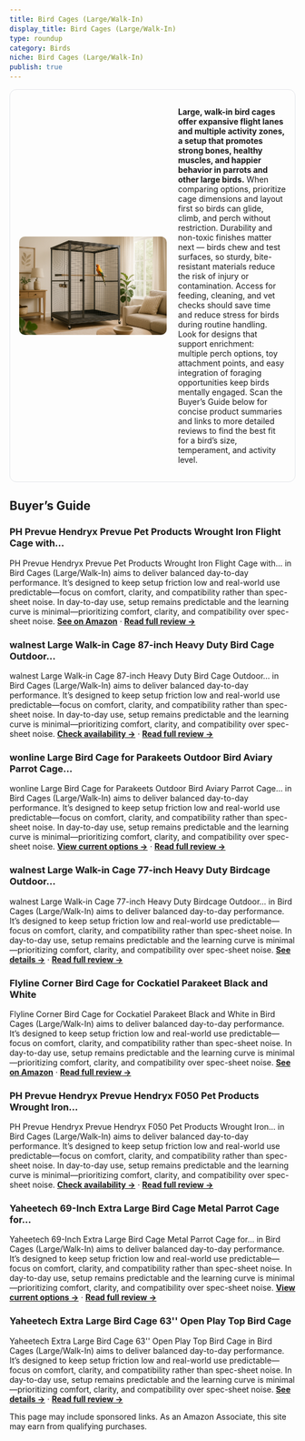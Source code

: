 ```yaml
---
title: Bird Cages (Large/Walk-In)
display_title: Bird Cages (Large/Walk-In)
type: roundup
category: Birds
niche: Bird Cages (Large/Walk-In)
publish: true
---
```


<section class="hero-split" style="width:100%;box-sizing:border-box;border:1px solid #e5e7eb;border-radius:12px;padding:16px;display:grid;grid-template-columns:minmax(260px,40%) 1fr;gap:20px;align-items:center;"><figure style="margin:0;"><img src="/hero/roundups/birds/bird-cages-large-walk-in-.webp" alt="" style="width:100%;height:auto;display:block;border-radius:10px;"/></figure><div class="hero-copy" style="min-width:0;"><p><strong>Large, walk-in bird cages offer expansive flight lanes and multiple activity zones, a setup that promotes strong bones, healthy muscles, and happier behavior in parrots and other large birds.</strong> When comparing options, prioritize cage dimensions and layout first so birds can glide, climb, and perch without restriction. Durability and non-toxic finishes matter next &mdash; birds chew and test surfaces, so sturdy, bite-resistant materials reduce the risk of injury or contamination. Access for feeding, cleaning, and vet checks should save time and reduce stress for birds during routine handling. Look for designs that support enrichment: multiple perch options, toy attachment points, and easy integration of foraging opportunities keep birds mentally engaged. Scan the Buyer’s Guide below for concise product summaries and links to more detailed reviews to find the best fit for a bird’s size, temperament, and activity level.</p></div></section>


<h2>Buyer’s Guide</h2>
<h3>PH Prevue Hendryx Prevue Pet Products Wrought Iron Flight Cage with…</h3>
<p>PH Prevue Hendryx Prevue Pet Products Wrought Iron Flight Cage with… in Bird Cages (Large/Walk-In) aims to deliver balanced day-to-day performance. It’s designed to keep setup friction low and real-world use predictable&mdash;focus on comfort, clarity, and compatibility rather than spec-sheet noise. In day-to-day use, setup remains predictable and the learning curve is minimal&mdash;prioritizing comfort, clarity, and compatibility over spec-sheet noise. <a href="https://amzn.to/4mKIGwt" target="_blank" rel="nofollow sponsored noopener noopener" target="_blank"><strong>See on Amazon</strong></a> · <a href="/reviews/ph-prevue-hendryx-prevue-pet-products-wrought-iron-flight-cage-with-sta-d5016c0d/"><strong>Read full review &rarr;</strong></a></p>
<h3>walnest Large Walk-in Cage 87-inch Heavy Duty Bird Cage Outdoor…</h3>
<p>walnest Large Walk-in Cage 87-inch Heavy Duty Bird Cage Outdoor… in Bird Cages (Large/Walk-In) aims to deliver balanced day-to-day performance. It’s designed to keep setup friction low and real-world use predictable&mdash;focus on comfort, clarity, and compatibility rather than spec-sheet noise. In day-to-day use, setup remains predictable and the learning curve is minimal&mdash;prioritizing comfort, clarity, and compatibility over spec-sheet noise. <a href="https://amzn.to/3VPTEWj" target="_blank" rel="nofollow sponsored noopener noopener" target="_blank"><strong>Check availability &rarr;</strong></a> · <a href="/reviews/walnest-large-walk-in-cage-87-inch-heavy-duty-bird-cage-outdoor-aviary-f34965c1/"><strong>Read full review &rarr;</strong></a></p>
<h3>wonline Large Bird Cage for Parakeets Outdoor Bird Aviary Parrot Cage…</h3>
<p>wonline Large Bird Cage for Parakeets Outdoor Bird Aviary Parrot Cage… in Bird Cages (Large/Walk-In) aims to deliver balanced day-to-day performance. It’s designed to keep setup friction low and real-world use predictable&mdash;focus on comfort, clarity, and compatibility rather than spec-sheet noise. In day-to-day use, setup remains predictable and the learning curve is minimal&mdash;prioritizing comfort, clarity, and compatibility over spec-sheet noise. <a href="https://amzn.to/48giXs3" target="_blank" rel="nofollow sponsored noopener noopener" target="_blank"><strong>View current options &rarr;</strong></a> · <a href="/reviews/wonline-large-bird-cage-for-parakeets-outdoor-bird-aviary-parrot-cage-w-8f98aac3/"><strong>Read full review &rarr;</strong></a></p>
<h3>walnest Large Walk-in Cage 77-inch Heavy Duty Birdcage Outdoor…</h3>
<p>walnest Large Walk-in Cage 77-inch Heavy Duty Birdcage Outdoor… in Bird Cages (Large/Walk-In) aims to deliver balanced day-to-day performance. It’s designed to keep setup friction low and real-world use predictable&mdash;focus on comfort, clarity, and compatibility rather than spec-sheet noise. In day-to-day use, setup remains predictable and the learning curve is minimal&mdash;prioritizing comfort, clarity, and compatibility over spec-sheet noise. <a href="https://amzn.to/46T8Hna" target="_blank" rel="nofollow sponsored noopener noopener" target="_blank"><strong>See details &rarr;</strong></a> · <a href="/reviews/walnest-large-walk-in-cage-77-inch-heavy-duty-birdcage-outdoor-diamond-1dc9f008/"><strong>Read full review &rarr;</strong></a></p>
<h3>Flyline Corner Bird Cage for Cockatiel Parakeet Black and White</h3>
<p>Flyline Corner Bird Cage for Cockatiel Parakeet Black and White in Bird Cages (Large/Walk-In) aims to deliver balanced day-to-day performance. It’s designed to keep setup friction low and real-world use predictable&mdash;focus on comfort, clarity, and compatibility rather than spec-sheet noise. In day-to-day use, setup remains predictable and the learning curve is minimal&mdash;prioritizing comfort, clarity, and compatibility over spec-sheet noise. <a href="https://amzn.to/3IuJx6r" target="_blank" rel="nofollow sponsored noopener noopener" target="_blank"><strong>See on Amazon</strong></a> · <a href="/reviews/flyline-corner-bird-cage-for-cockatiel-parakeet-black-and-white/"><strong>Read full review &rarr;</strong></a></p>
<h3>PH Prevue Hendryx Prevue Hendryx F050 Pet Products Wrought Iron…</h3>
<p>PH Prevue Hendryx Prevue Hendryx F050 Pet Products Wrought Iron… in Bird Cages (Large/Walk-In) aims to deliver balanced day-to-day performance. It’s designed to keep setup friction low and real-world use predictable&mdash;focus on comfort, clarity, and compatibility rather than spec-sheet noise. In day-to-day use, setup remains predictable and the learning curve is minimal&mdash;prioritizing comfort, clarity, and compatibility over spec-sheet noise. <a href="https://amzn.to/4nDVshx" target="_blank" rel="nofollow sponsored noopener noopener" target="_blank"><strong>Check availability &rarr;</strong></a> · <a href="/reviews/ph-prevue-hendryx-prevue-hendryx-f050-pet-products-wrought-iron-flight-7746cd0c/"><strong>Read full review &rarr;</strong></a></p>
<h3>Yaheetech 69-Inch Extra Large Bird Cage Metal Parrot Cage for…</h3>
<p>Yaheetech 69-Inch Extra Large Bird Cage Metal Parrot Cage for… in Bird Cages (Large/Walk-In) aims to deliver balanced day-to-day performance. It’s designed to keep setup friction low and real-world use predictable&mdash;focus on comfort, clarity, and compatibility rather than spec-sheet noise. In day-to-day use, setup remains predictable and the learning curve is minimal&mdash;prioritizing comfort, clarity, and compatibility over spec-sheet noise. <a href="https://amzn.to/4nZN37F" target="_blank" rel="nofollow sponsored noopener noopener" target="_blank"><strong>View current options &rarr;</strong></a> · <a href="/reviews/yaheetech-69-inch-extra-large-bird-cage-metal-parrot-cage-for-mid-sized-22d521bb/"><strong>Read full review &rarr;</strong></a></p>
<h3>Yaheetech Extra Large Bird Cage 63'' Open Play Top Bird Cage</h3>
<p>Yaheetech Extra Large Bird Cage 63'' Open Play Top Bird Cage in Bird Cages (Large/Walk-In) aims to deliver balanced day-to-day performance. It’s designed to keep setup friction low and real-world use predictable&mdash;focus on comfort, clarity, and compatibility rather than spec-sheet noise. In day-to-day use, setup remains predictable and the learning curve is minimal&mdash;prioritizing comfort, clarity, and compatibility over spec-sheet noise. <a href="https://amzn.to/46E54Ti" target="_blank" rel="nofollow sponsored noopener noopener" target="_blank"><strong>See details &rarr;</strong></a> · <a href="/reviews/yaheetech-extra-large-bird-cage-63-open-play-top-bird-cage/"><strong>Read full review &rarr;</strong></a></p>
<aside class="disclosure">This page may include sponsored links. As an Amazon Associate, this site may earn from qualifying purchases.</aside>
